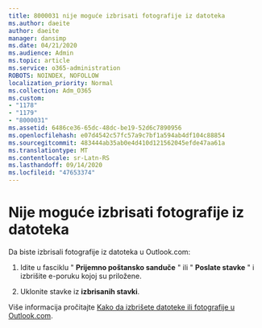 ```yaml
---
title: 8000031 nije moguće izbrisati fotografije iz datoteka
ms.author: daeite
author: daeite
manager: dansimp
ms.date: 04/21/2020
ms.audience: Admin
ms.topic: article
ms.service: o365-administration
ROBOTS: NOINDEX, NOFOLLOW
localization_priority: Normal
ms.collection: Adm_O365
ms.custom:
- "1178"
- "1179"
- "8000031"
ms.assetid: 6486ce36-65dc-48dc-be19-52d6c7890956
ms.openlocfilehash: e07d4542c57fc57a9c7bf1a594ab4df104c88854
ms.sourcegitcommit: 483444ab35ab0e4d410d121562045efde47aa61a
ms.translationtype: MT
ms.contentlocale: sr-Latn-RS
ms.lasthandoff: 09/14/2020
ms.locfileid: "47653374"
---
```

# <a name="unable-to-delete-photos-from-files"></a>Nije moguće izbrisati fotografije iz datoteka

Da biste izbrisali fotografije iz datoteka u Outlook.com:
  
1. Idite u fasciklu " **Prijemno poštansko sanduče** " ili " **Poslate stavke** " i izbrišite e-poruku kojoj su priložene.

2. Uklonite stavke iz **izbrisanih stavki**.

Više informacija pročitajte [Kako da izbrišete datoteke ili fotografije u Outlook.com](https://support.office.com/article/bae0531f-040f-4c42-90b9-786ca718c16d.aspx).
  